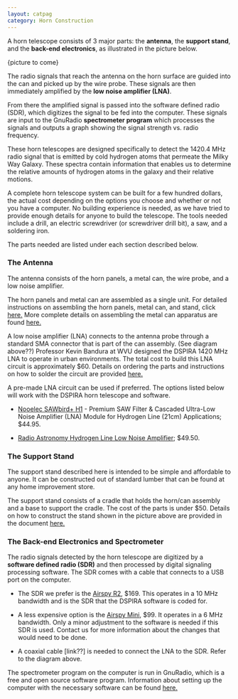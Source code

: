 ```yaml
---
layout: catpag
category: Horn Construction
---
```


A horn telescope consists of 3 major parts: the **antenna**, the **support stand**, and the **back-end electronics**, as illustrated in the picture below. 

{picture to come}

The radio signals that reach the antenna on the horn surface are guided into the can and picked up by the wire probe. These signals are then immediately amplified by the **low noise amplifier (LNA)**. 

From there the amplified signal is passed into the software defined radio (SDR), which digitizes the signal to be fed into the computer. These signals are input to the GnuRadio **spectrometer program** which processes the signals and outputs a graph showing the signal strength vs. radio frequency. 

These horn telescopes are designed specifically to detect the 1420.4 MHz radio signal that is emitted by cold hydrogen atoms that permeate the Milky Way Galaxy. These spectra contain information that enables us to determine the relative amounts of hydrogen atoms in the galaxy and their relative motions.

A complete horn telescope system can be built for a few hundred dollars, the actual cost depending on the options you choose and whether or not you have a computer. No building experience is needed, as we have tried to provide enough details for anyone to build the telescope. The tools needed include a drill, an electric screwdriver (or screwdriver drill bit), a saw, and a soldering iron.

The parts needed are listed under each section described below.

### The Antenna

The antenna consists of the horn panels, a metal can, the wire probe, and a low noise amplifier.

The horn panels and metal can are assembled as a single unit. For detailed instructions on assembling the horn panels, metal can, and stand, click [here.](https://drive.google.com/file/d/1qdc5lhKErFyIsc8b52ZIkCPJLi-XykSb/view?usp=sharing) More complete details on assembling the metal can apparatus are found [here.](http://wvurail.org/dspira-lessons/AssemblingtheCAN)

A low noise amplifier (LNA) connects to the antenna probe through a standard SMA connector that is part of the can assembly. (See diagram above??) Professor Kevin Bandura at WVU designed the DSPIRA 1420 MHz LNA to operate in urban environments. The total cost to build this LNA circuit is approximately $60. Details on ordering the parts and instructions on how to solder the circuit are provided [here.](http://wvurail.org/dspira-lessons/DetailedLNAInstructions) 
	
A pre-made LNA circuit can be used if preferred. The options listed below will work with the DSPIRA horn telescope and software.

+ [Nooelec SAWbird+ H1](https://www.nooelec.com/store/sdr/sdr-addons/sawbird-h1.html) - Premium SAW Filter & Cascaded Ultra-Low Noise Amplifier (LNA) Module for Hydrogen Line (21cm) Applications; $44.95.

+ [Radio Astronomy Hydrogen Line Low Noise Amplifier](https://www.tindie.com/products/gpio/radio-astronomy-hydrogen-line-low-noise-amplifier/); $49.50.

### The Support Stand

The support stand described here is intended to be simple and affordable to anyone. It can be constructed out of standard lumber that can be found at any home improvement store.

The support stand consists of a cradle that holds the horn/can assembly and a base to support the cradle. The cost of the parts is under $50. Details on how to construct the stand shown in the picture above are provided in the document [here.](https://drive.google.com/file/d/1qdc5lhKErFyIsc8b52ZIkCPJLi-XykSb/view?usp=sharing)

### The Back-end Electronics and Spectrometer

The radio signals detected by the horn telescope are digitized by a **software defined radio (SDR)** and then processed by digital signaling processing software. The SDR comes with a cable that connects to a USB port on the computer.

+ The SDR we prefer is the [Airspy R2](https://airspy.com/airspy-r2), $169. This operates in a 10 MHz bandwidth and is the SDR that the DSPIRA software is coded for.

+ A less expensive option is the [Airspy Mini](https://airspy.com/airspy-r2), $99. It operates in a 6 MHz bandwidth. Only a minor adjustment to the software is needed if this SDR is used. Contact us for more information about the changes that would need to be done.

+ A coaxial cable [link??] is needed to connect the LNA to the SDR. Refer to the diagram above.

The spectrometer program on the computer is run in GnuRadio, which is a free and open source software program. Information about setting up the computer with the necessary software can be found [here.](http://wvurail.org/dspira-lessons/HornOperation_computerSystems)
